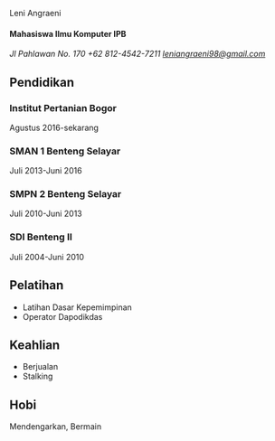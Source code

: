 Leni Angraeni
#### Mahasiswa Ilmu Komputer IPB
*Jl Pahlawan No. 170
+62 812-4542-7211
leniangraeni98@gmail.com*
## Pendidikan
### Institut Pertanian Bogor
Agustus 2016-sekarang
### SMAN 1 Benteng Selayar
Juli 2013-Juni 2016
### SMPN 2 Benteng Selayar
Juli 2010-Juni 2013
### SDI Benteng II
Juli 2004-Juni 2010

## Pelatihan
- Latihan Dasar Kepemimpinan
- Operator Dapodikdas

## Keahlian
- Berjualan
- Stalking

## Hobi
Mendengarkan,
Bermain
